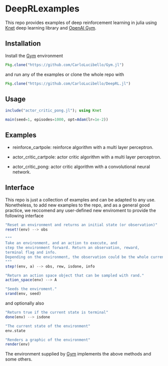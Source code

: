 # DeepRLexamples
This repo provides examples of deep reinforcement learning in julia using [Knet](https://github.com/denizyuret/Knet.jl) deep learning library and [OpenAI Gym](https://gym.openai.com/). 

## Installation
Install the [Gym](https://github.com/CarloLucibello/Gym.jl) environment
```julia
Pkg.clone("https://github.com/CarloLucibello/Gym.jl")
```
and run any of the examples or clone the whole repo with

```julia
Pkg.clone("https://github.com/CarloLucibello/DeepRL.jl")
```

## Usage
```julia
include("actor_critic_pong.jl"); using Knet

main(seed=1, episodes=1000, opt=Adam(lr=1e-2))
```

## Examples
- reinforce_cartpole: reinforce algorithm with a multi layer perceptron.

- actor_critic_cartpole: actor critic algorithm with a multi layer perceptron.

- actor_critic_pong: actor critic algorithm with a convolutional neural network. 


## Interface
This repo is just a collection of examples and
can be adapted to any use. Nonetheless,
to add new examples to the repo, and as a general
good practice, we reccomend any user-defined new enviroment 
to provide the following interface

```julia
"Reset an environment and returns an initial state (or observation)"
reset!(env) --> obs

"""
Take an environment, and an action to execute, and
step the environment forward. Return an observation, reward,
terminal flag and info.  
Depending on the environment, the observation could be the whole current state.
"""
step!(env, a) --> obs, rew, isdone, info

"Return an action space object that can be sampled with rand."
action_space(env) --> A

"Seeds the enviroment."
srand(env, seed)
```
and  optionally also
```julia
"Return true if the current state is terminal"
done(env) --> isdone

"The current state of the environment"
env.state

"Renders a graphic of the environment"
render(env)
```

The environment supplied by [Gym](https://github.com/CarloLucibello/Gym.jl) implements the above methods and some others.

